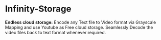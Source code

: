 # Infinity-Storage
**Endless cloud storage:** Encode any Text file to Video format via Grayscale Mapping and use Youtube as Free cloud storage. Seamlessly Decode the video files back to text format whenever required.
